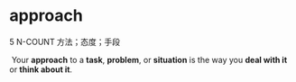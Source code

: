 # approach

5  N-COUNT 方法；态度；手段

​	Your **approach** to a **task**, **problem**, or **situation** is the way you **deal with it** or **think about it**.

